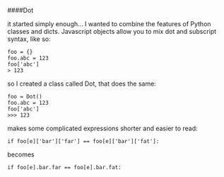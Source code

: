 ####Dot

it started simply enough... I wanted to combine the features of Python classes and dicts. Javascript objects allow you to mix dot and subscript syntax, like so:

    foo = {}
    foo.abc = 123
    foo['abc']
    > 123

so I created a class called Dot, that does the same:

    foo = Dot()
    foo.abc = 123
    foo['abc']
    >>> 123

makes some complicated expressions shorter and easier to read:

	if foo[e]['bar']['far'] == foo[e]['bar']['fat']:
	
becomes

	if foo[e].bar.far == foo[e].bar.fat:
